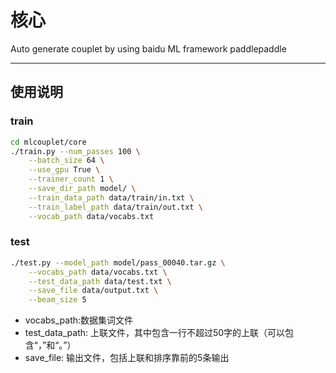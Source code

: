# 核心

Auto generate couplet by using baidu ML framework paddlepaddle

----

## 使用说明


### train

```bash
cd mlcouplet/core
./train.py --num_passes 100 \
    --batch_size 64 \
    --use_gpu True \
    --trainer_count 1 \
    --save_dir_path model/ \
    --train_data_path data/train/in.txt \
    --train_label_path data/train/out.txt \
    --vocab_path data/vocabs.txt
```

### test

```bash
./test.py --model_path model/pass_00040.tar.gz \
    --vocabs_path data/vocabs.txt \
    --test_data_path data/test.txt \
    --save_file data/output.txt \
    --beam_size 5
```

* vocabs_path:数据集词文件
* test_data_path: 上联文件，其中包含一行不超过50字的上联（可以包含“，”和“。”）
* save_file: 输出文件，包括上联和排序靠前的5条输出
